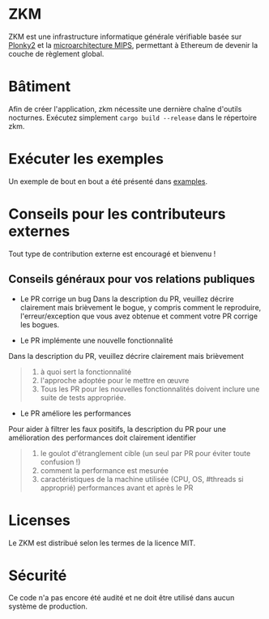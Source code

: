 # ZKM

ZKM est une infrastructure informatique générale vérifiable basée sur [Plonky2](https://github.com/0xPolygonZero/plonky2) et la [microarchitecture MIPS](https://en.wikipedia.org/wiki/MIPS_architecture), permettant à Ethereum de devenir la couche de règlement global.

# Bâtiment

Afin de créer l'application, zkm nécessite une dernière chaîne d'outils nocturnes. Exécutez simplement `cargo build --release` dans le répertoire zkm.

# Exécuter les exemples

Un exemple de bout en bout a été présenté dans [examples](./examples).

# Conseils pour les contributeurs externes

Tout type de contribution externe est encouragé et bienvenu !

## Conseils généraux pour vos relations publiques

* Le PR corrige un bug
Dans la description du PR, veuillez décrire clairement mais brièvement le bogue, y compris comment le reproduire, l'erreur/exception que vous avez obtenue et comment votre PR corrige les bogues.

* Le PR implémente une nouvelle fonctionnalité

Dans la description du PR, veuillez décrire clairement mais brièvement

> 1. à quoi sert la fonctionnalité
> 2. l'approche adoptée pour le mettre en œuvre
> 3. Tous les PR pour les nouvelles fonctionnalités doivent inclure une suite de tests appropriée.

* Le PR améliore les performances

Pour aider à filtrer les faux positifs, la description du PR pour une amélioration des performances doit clairement identifier

> 1. le goulot d'étranglement cible (un seul par PR pour éviter toute confusion !)
> 2. comment la performance est mesurée
> 3. caractéristiques de la machine utilisée (CPU, OS, #threads si approprié) performances avant et après le PR

# Licenses

Le ZKM est distribué selon les termes de la licence MIT.

# Sécurité

Ce code n'a pas encore été audité et ne doit être utilisé dans aucun système de production.

